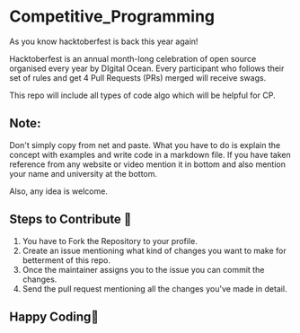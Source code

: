 # Competitive_Programming

As you know hacktoberfest is back this year again! 

Hacktoberfest is an annual month-long celebration of open source organised every year by DIgital Ocean. Every participant who follows their set of rules and get 4 Pull Requests (PRs) merged will receive swags. 

This repo will include all types of code algo which will be helpful for CP.

## Note:
Don't simply copy from net and paste. What you have to do is explain the concept with examples and write code in a markdown file. If you have taken reference from any website or video mention it in bottom and also mention your name and university at the bottom.

Also, any idea is welcome.

## Steps to Contribute 📑

1. You have to Fork the Repository to your profile.
2. Create an issue mentioning what kind of changes you want to make for betterment of this repo.
3. Once the maintainer assigns you to the issue you can commit the changes.
4. Send the pull request mentioning all the changes you've made in detail.


## Happy Coding🥳

